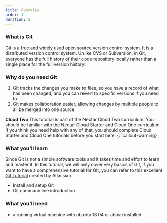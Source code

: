 ```yaml
---
title: Overview
order: 1
duration: 5
---
```


### What is Git

Git is a free and widely used open source version control system. It is a distributed version control system. Unlike CVS or Subversion, in Git, everyone has the full history of their code repository locally rather than a single place for the full version history.

 
### Why do you need Git

1. Git tracks the changes you make to files, so you have a record of what has been changed, and you can revert to specific versions if you need to.
2. Git makes collaboration easier, allowing changes by multiple people to all be merged into one source.

**Cloud Two**
This tutorial is part of the Nectar Cloud Two curriculum. You should be familiar with the Nectar Cloud Starter and Cloud One curriculum. If you think you need help with any of that, you should complete Cloud Starter and Cloud One tutorials before you start here. 
{: .callout-warning}

### What you'll learn

Since Git is not a simple software tools and it takes time and effort to learn and master it. In this tutorial, we will only cover very basics of Git, if you want to have a comprehensive tutorial for GIt, you can refer to this excellent [Git Tutorial](https://www.atlassian.com/git/tutorials) created by Atlassian.

- Install and setup Git
- Git command line introduction

### What you'll need

- a running virtual machine with ubuntu 18.04 or above installed

